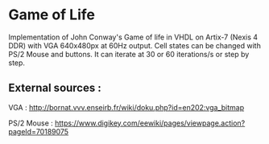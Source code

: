 # Game of Life

Implementation of John Conway's Game of life in VHDL on Artix-7 (Nexis 4 DDR) with VGA 640x480px at 60Hz output. Cell states can be changed with PS/2 Mouse and buttons. It can iterate at 30 or 60 iterations/s or step by step.


## External sources :

VGA : http://bornat.vvv.enseirb.fr/wiki/doku.php?id=en202:vga_bitmap

PS/2 Mouse : https://www.digikey.com/eewiki/pages/viewpage.action?pageId=70189075
